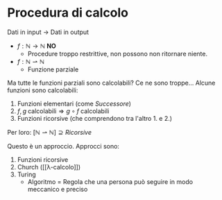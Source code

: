 # Procedura di calcolo

Dati in input -> Dati in output

- $f: ℕ → ℕ$ **NO**
    - Procedure troppo restrittive, non possono non ritornare niente.
- $f: ℕ ⇀ ℕ$
    - Funzione parziale

Ma tutte le funzioni parziali sono calcolabili? Ce ne sono troppe… Alcune funzioni sono calcolabili:

1. Funzioni elementari (come $Successore$)
2. $f,g \; \text{calcolabili} ⇒ g ∘ f \; \text{calcolabili}$
3. Funzioni ricorsive (che comprendono tra l'altro 1. e 2.)

Per loro: $[ℕ ⇀ ℕ] ⊇ Ricorsive$

Questo è un approccio. Approcci sono:

1. Funzioni ricorsive
2. Church ([[λ-calcolo]])
3. Turing
    - Algoritmo = Regola che una persona può seguire in modo meccanico e preciso